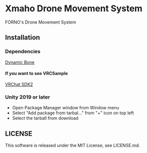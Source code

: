 # Xmaho Drone Movement System
FORNO's Drone Movement System

## Installation
### Dependencies
[Dynamic Bone](https://assetstore.unity.com/packages/tools/animation/dynamic-bone-16743)

#### If you want to see VRCSample
[VRChat SDK2](https://vrchat.com/home/download)

### Unity 2019 or later
- Open Package Manager window from Window menu
- Select "Add package from tarbal..." from "+" icon on top left
- Select the tarball from download

## LICENSE
This software is released under the MIT License, see LICENSE.md.
